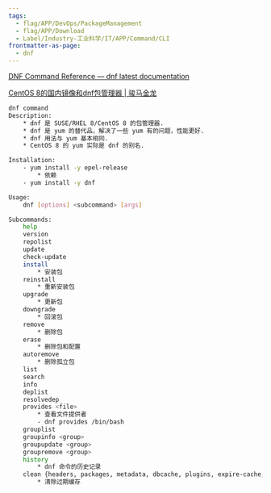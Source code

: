```yaml
---
tags:
  - flag/APP/DevOps/PackageManagement
  - flag/APP/Download
  - Label/Industry-工业科学/IT/APP/Command/CLI
frontmatter-as-page:
  - dnf
---
```


[DNF Command Reference — dnf latest documentation](https://dnf.readthedocs.io/en/latest/command_ref.html)

[CentOS 8的国内镜像和dnf包管理器 | 骏马金龙](https://www.junmajinlong.com/linux/centos8_dnf/)


```bash
dnf command
Description:
    * dnf 是 SUSE/RHEL 8/CentOS 8 的包管理器.
    * dnf 是 yum 的替代品，解决了一些 yum 有的问题，性能更好.
    * dnf 用法与 yum 基本相同.
    * CentOS 8 的 yum 实际是 dnf 的别名.

Installation:
    - yum install -y epel-release
        * 依赖
    - yum install -y dnf

Usage:
    dnf [options] <subcommand> [args]

Subcommands:
    help
    version
    repolist
    update
    check-update
    install
        * 安装包
    reinstall
        * 重新安装包
    upgrade
        * 更新包
    downgrade
        * 回滚包
    remove
        * 删除包
    erase
        * 删除包和配置
    autoremove
        * 删除孤立包
    list
    search
    info
    deplist
    resolvedep
    provides <file>
        * 查看文件提供者
        - dnf provides /bin/bash
    grouplist
    groupinfo <group>
    groupupdate <group>
    groupremove <group>
    history
        * dnf 命令的历史记录
    clean {headers, packages, metadata, dbcache, plugins, expire-cache, rpmdb, all}
        * 清除过期缓存




```